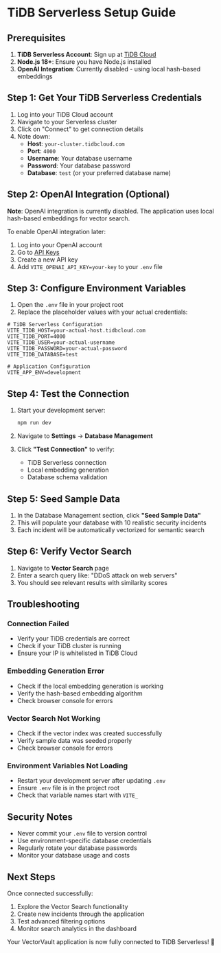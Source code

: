 # TiDB Serverless Setup Guide

## Prerequisites

1. **TiDB Serverless Account**: Sign up at [TiDB Cloud](https://tidbcloud.com)
2. **Node.js 18+**: Ensure you have Node.js installed
3. **OpenAI Integration**: Currently disabled - using local hash-based embeddings

## Step 1: Get Your TiDB Serverless Credentials

1. Log into your TiDB Cloud account
2. Navigate to your Serverless cluster
3. Click on "Connect" to get connection details
4. Note down:
   - **Host**: `your-cluster.tidbcloud.com`
   - **Port**: `4000`
   - **Username**: Your database username
   - **Password**: Your database password
   - **Database**: `test` (or your preferred database name)

## Step 2: OpenAI Integration (Optional)

**Note**: OpenAI integration is currently disabled. The application uses local hash-based embeddings for vector search.

To enable OpenAI integration later:
1. Log into your OpenAI account
2. Go to [API Keys](https://platform.openai.com/api-keys)
3. Create a new API key
4. Add `VITE_OPENAI_API_KEY=your-key` to your `.env` file

## Step 3: Configure Environment Variables

1. Open the `.env` file in your project root
2. Replace the placeholder values with your actual credentials:

```env
# TiDB Serverless Configuration
VITE_TIDB_HOST=your-actual-host.tidbcloud.com
VITE_TIDB_PORT=4000
VITE_TIDB_USER=your-actual-username
VITE_TIDB_PASSWORD=your-actual-password
VITE_TIDB_DATABASE=test

# Application Configuration
VITE_APP_ENV=development
```

## Step 4: Test the Connection

1. Start your development server:
   ```bash
   npm run dev
   ```

2. Navigate to **Settings** → **Database Management**

3. Click **"Test Connection"** to verify:
   - TiDB Serverless connection
   - Local embedding generation
   - Database schema validation

## Step 5: Seed Sample Data

1. In the Database Management section, click **"Seed Sample Data"**
2. This will populate your database with 10 realistic security incidents
3. Each incident will be automatically vectorized for semantic search

## Step 6: Verify Vector Search

1. Navigate to **Vector Search** page
2. Enter a search query like: "DDoS attack on web servers"
3. You should see relevant results with similarity scores

## Troubleshooting

### Connection Failed
- Verify your TiDB credentials are correct
- Check if your TiDB cluster is running
- Ensure your IP is whitelisted in TiDB Cloud

### Embedding Generation Error
- Check if the local embedding generation is working
- Verify the hash-based embedding algorithm
- Check browser console for errors

### Vector Search Not Working
- Check if the vector index was created successfully
- Verify sample data was seeded properly
- Check browser console for errors

### Environment Variables Not Loading
- Restart your development server after updating `.env`
- Ensure `.env` file is in the project root
- Check that variable names start with `VITE_`

## Security Notes

- Never commit your `.env` file to version control
- Use environment-specific database credentials
- Regularly rotate your database passwords
- Monitor your database usage and costs

## Next Steps

Once connected successfully:
1. Explore the Vector Search functionality
2. Create new incidents through the application
3. Test advanced filtering options
4. Monitor search analytics in the dashboard

Your VectorVault application is now fully connected to TiDB Serverless! 🎉
